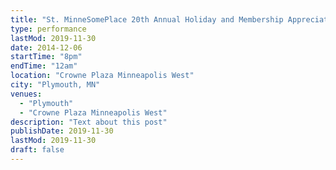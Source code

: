 ```yaml
---
title: "St. MinneSomePlace 20th Annual Holiday and Membership Appreciation (HAMA) Party"
type: performance
lastMod: 2019-11-30
date: 2014-12-06
startTime: "8pm"
endTime: "12am"
location: "Crowne Plaza Minneapolis West"
city: "Plymouth, MN"
venues:
  - "Plymouth"
  - "Crowne Plaza Minneapolis West"
description: "Text about this post"
publishDate: 2019-11-30
lastMod: 2019-11-30
draft: false
---
```

